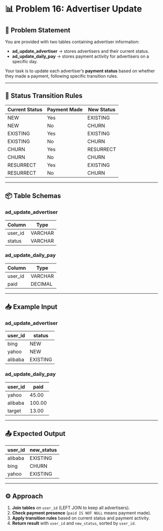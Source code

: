 # 📊 Problem 16: Advertiser Update

## 📝 Problem Statement
You are provided with two tables containing advertiser information:

- **ad_update_advertiser** → stores advertisers and their current status.  
- **ad_update_daily_pay** → stores payment activity for advertisers on a specific day.  

Your task is to update each advertiser’s **payment status** based on whether they made a payment, following specific transition rules.

---

## 🔄 Status Transition Rules
| Current Status | Payment Made | New Status |
|----------------|--------------|------------|
| NEW            | Yes          | EXISTING   |
| NEW            | No           | CHURN      |
| EXISTING       | Yes          | EXISTING   |
| EXISTING       | No           | CHURN      |
| CHURN          | Yes          | RESURRECT  |
| CHURN          | No           | CHURN      |
| RESURRECT      | Yes          | EXISTING   |
| RESURRECT      | No           | CHURN      |

---

## 📦 Table Schemas

### ad_update_advertiser
| Column   | Type     |
|----------|----------|
| user_id  | VARCHAR  |
| status   | VARCHAR  |

### ad_update_daily_pay
| Column   | Type     |
|----------|----------|
| user_id  | VARCHAR  |
| paid     | DECIMAL  |

---

## 📥 Example Input

### ad_update_advertiser
| user_id | status   |
|---------|----------|
| bing    | NEW      |
| yahoo   | NEW      |
| alibaba | EXISTING |

### ad_update_daily_pay
| user_id | paid  |
|---------|-------|
| yahoo   | 45.00 |
| alibaba | 100.00|
| target  | 13.00 |

---

## 📤 Expected Output
| user_id | new_status |
|---------|------------|
| alibaba | EXISTING   |
| bing    | CHURN      |
| yahoo   | EXISTING   |

---

## ⚙️ Approach
1. **Join tables** on `user_id` (LEFT JOIN to keep all advertisers).  
2. **Check payment presence** (`paid IS NOT NULL` means payment made).  
3. **Apply transition rules** based on current status and payment activity.  
4. **Return result** with `user_id` and `new_status`, sorted by `user_id`.  
